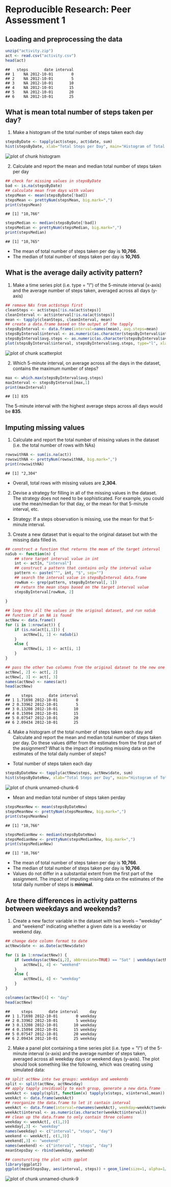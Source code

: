 # Reproducible Research: Peer Assessment 1  
  
  
## Loading and preprocessing the data


```r
unzip("activity.zip")
act <- read.csv("activity.csv")
head(act)
```

```
##   steps       date interval
## 1    NA 2012-10-01        0
## 2    NA 2012-10-01        5
## 3    NA 2012-10-01       10
## 4    NA 2012-10-01       15
## 5    NA 2012-10-01       20
## 6    NA 2012-10-01       25
```


## What is mean total number of steps taken per day?
1. Make a histogram of the total number of steps taken each day


```r
stepsByDate <- tapply(act$steps, act$date, sum)
hist(stepsByDate, xlab="Total Steps per Day", main="Histogram of Total Steps by Date")
```

![plot of chunk histogram](figure/histogram.png) 

2. Calculate and report the mean and median total number of steps taken per day

```r
## check for missing values in stepsByDate
bad <- is.na(stepsByDate)
## calculate mean from days with values
stepsMean <- mean(stepsByDate[!bad])
stepsMean <- prettyNum(stepsMean, big.mark=",")
print(stepsMean)
```

```
## [1] "10,766"
```

```r
stepsMedian <- median(stepsByDate[!bad])
stepsMedian <- prettyNum(stepsMedian, big.mark=",")
print(stepsMedian)
```

```
## [1] "10,765"
```
  
- The mean of total number of steps taken per day is **10,766**.  
- The median of total number of steps taken per day is **10,765**.

## What is the average daily activity pattern?
1. Make a time series plot (i.e. type = "l") of the 5-minute interval (x-axis) and the average number of steps taken, averaged across all days (y-axis)


```r
## remove NAs from act$steps first
cleanSteps <- act$steps[!is.na(act$steps)]
cleanInterval <- act$interval[!is.na(act$steps)]
mean <- tapply(cleanSteps, cleanInterval, mean)
## create a data.frame based on the output of the tapply
stepsByInterval <- data.frame(interval=names(mean), avg.steps=mean)
stepsByInterval$interval <- as.numeric(as.character(stepsByInterval$interval))
stepsByInterval$avg.steps <- as.numeric(as.character(stepsByInterval$avg.steps))
plot(stepsByInterval$interval, stepsByInterval$avg.steps, type="l", xlab="5-Minute Intervals", ylab="Steps", main="Avg. Steps by 5-Minute Interval")
```

![plot of chunk scatterplot](figure/scatterplot.png) 

2. Which 5-minute interval, on average across all the days in the dataset, contains the maximum number of steps?


```r
max <- which.max(stepsByInterval$avg.steps)
maxInterval <- stepsByInterval[max,1]
print(maxInterval)
```

```
## [1] 835
```
The 5-minute interval with the highest average steps across all days would be **835**. 

## Imputing missing values  

1. Calculate and report the total number of missing values in the dataset (i.e. the total number of rows with NAs)


```r
rowswithNA <- sum(is.na(act))
rowswithNA <- prettyNum(rowswithNA, big.mark=",")
print(rowswithNA)
```

```
## [1] "2,304"
```

- Overall, total rows with missing values are **2,304**.  

2. Devise a strategy for filling in all of the missing values in the dataset. The strategy does not need to be sophisticated. For example, you could use the mean/median for that day, or the mean for that 5-minute interval, etc.  

- Strategy: If a steps observation is missing, use the mean for that 5-minute interval.  

3. Create a new dataset that is equal to the original dataset but with the missing data filled in.


```r
## construct a function that returns the mean of the target interval
naSub <- function(n) {
    ## store target interval value in int
    int <- act[n, "interval"]
    ## construct a pattern that contains only the interval value
    pattern <- paste("^", int, "$", sep="")
    ## search the interval value in stepsByInterval data.frame
    rowNum <- grep(pattern, stepsByInterval[, 1])
    ## return the mean steps based on the target interval value
    stepsByInterval[rowNum, 2]
    
}

## loop thru all the values in the original dataset, and run naSub
## function if an NA is found
actNew <- data.frame()
for (i in 1:nrow(act)) {
    if (is.na(act[i,1])) {
        actNew[i, 1] <- naSub(i)
    }
    else {
        actNew[i, 1] <- act[i, 1]
    }
}

## pass the other two columns from the original dataset to the new one
actNew[, 2] <- act[, 2]
actNew[, 3] <- act[, 3]
names(actNew) <- names(act)
head(actNew)
```

```
##     steps       date interval
## 1 1.71698 2012-10-01        0
## 2 0.33962 2012-10-01        5
## 3 0.13208 2012-10-01       10
## 4 0.15094 2012-10-01       15
## 5 0.07547 2012-10-01       20
## 6 2.09434 2012-10-01       25
```

4. Make a histogram of the total number of steps taken each day and Calculate and report the mean and median total number of steps taken per day. Do these values differ from the estimates from the first part of the assignment? What is the impact of imputing missing data on the estimates of the total daily number of steps?

- Total number of steps taken each day  


```r
stepsByDateNew <- tapply(actNew$steps, actNew$date, sum)
hist(stepsByDateNew, xlab="Total Steps per Day", main="Histogram of Total Steps by Date")  
```

![plot of chunk unnamed-chunk-6](figure/unnamed-chunk-6.png) 

- Mean and median total number of steps taken perday  


```r
stepsMeanNew <- mean(stepsByDateNew)
stepsMeanNew <- prettyNum(stepsMeanNew, big.mark=",")
print(stepsMeanNew)
```

```
## [1] "10,766"
```

```r
stepsMedianNew <- median(stepsByDateNew)
stepsMedianNew <- prettyNum(stepsMedianNew, big.mark=",")
print(stepsMedianNew)
```

```
## [1] "10,766"
```
  
- The mean of total number of steps taken per day is **10,766**.  
- The median of total number of steps taken per day is **10,766**.
- Values do not differ in a substantial extent from the first part of the assignment. The impact of imputing mising data on the estimates of the total daily number of steps is **minimal**.

## Are there differences in activity patterns between weekdays and weekends?

1. Create a new factor variable in the dataset with two levels – “weekday” and “weekend” indicating whether a given date is a weekday or weekend day.


```r
## change date column format to date
actNew$date <- as.Date(actNew$date)

for (i in 1:nrow(actNew)) {
    if (weekdays(actNew[i,2], abbreviate=TRUE) == "Sat" | weekdays(actNew[i,2]) == "Sun") {
        actNew[i, 4] <- "weekend"
    }
    else {
        actNew[i, 4] <- "weekday"
    }
}

colnames(actNew)[4] <- "day"
head(actNew)  
```

```
##     steps       date interval     day
## 1 1.71698 2012-10-01        0 weekday
## 2 0.33962 2012-10-01        5 weekday
## 3 0.13208 2012-10-01       10 weekday
## 4 0.15094 2012-10-01       15 weekday
## 5 0.07547 2012-10-01       20 weekday
## 6 2.09434 2012-10-01       25 weekday
```

2. Make a panel plot containing a time series plot (i.e. type = "l") of the 5-minute interval (x-axis) and the average number of steps taken, averaged across all weekday days or weekend days (y-axis). The plot should look something like the following, which was creating using simulated data:


```r
## split actNew into two groups: weekdays and weekends
split <- split(actNew, actNew$day)
## apply tapply invidiually to each group, generate a new data.frame
weekAct <- sapply(split, function(x) tapply(x$steps, x$interval,mean))
weekAct <- data.frame(weekAct)
## reorganize the data.frame to let it contain interval
weekAct <- data.frame(interval=rownames(weekAct), weekday=weekAct$weekday, weekend=weekAct$weekend)
weekAct$interval <- as.numeric(as.character(weekAct$interval))
## clean up the data.frame to only contain three columns
weekday <- weekAct[, c(1,2)]
weekday[,3] <- "weekday"
names(weekday) <- c("interval", "steps", "day")
weekend <- weekAct[, c(1,3)]
weekend[,3] <- "weekend"
names(weekend) <- c("interval", "steps", "day")
meanStepsDay <- rbind(weekday, weekend)

## consturcting the plot with ggplot
library(ggplot2)
ggplot(meanStepsDay, aes(interval, steps)) + geom_line(size=1, alpha=1/2, col=rgb(0.255,.12,.18)) + facet_grid(day ~ .) + labs(title = "Steps by Day of the Week")
```

![plot of chunk unnamed-chunk-9](figure/unnamed-chunk-9.png) 











